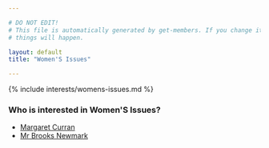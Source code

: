 ```yaml
---

# DO NOT EDIT!
# This file is automatically generated by get-members. If you change it, bad
# things will happen.

layout: default
title: "Women'S Issues"

---
```


{% include interests/womens-issues.md %}

### Who is interested in Women'S Issues?


* [Margaret Curran](/members/margaret-curran.html)
* [Mr Brooks Newmark](/members/mr-brooks-newmark.html)
